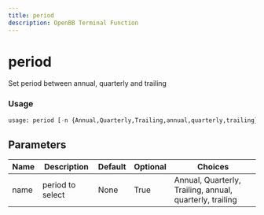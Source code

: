 ```yaml
---
title: period
description: OpenBB Terminal Function
---
```


# period

Set period between annual, quarterly and trailing

### Usage 
```python
usage: period [-n {Annual,Quarterly,Trailing,annual,quarterly,trailing}]
```

## Parameters

| Name | Description | Default | Optional | Choices |
| ---- | ----------- | ------- | -------- | ------- |
| name | period to select | None | True | Annual, Quarterly, Trailing, annual, quarterly, trailing |


